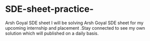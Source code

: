 # SDE-sheet-practice-
Arsh Goyal SDE sheet
I will be solving Arsh Goyal SDE sheet for my upcoming internship and placement .Stay connected to see my own solution which will published on a daily basis.
